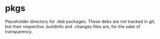 # pkgs

Placeholder directory for .deb packages. These debs are not tracked in
git, but their respective .buildinfo and .changes files are, for the
sake of transparency.
